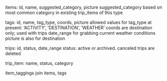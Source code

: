 items: id, name, suggested_category, picture
  suggested_category based on most common category in existing trip_items of this type

tags: id, name, tag_type, coords, picture
  allowed values for tag_type at present: ‘ACTIVITY’, ‘DESTINATION’, ‘WEATHER’
  coords are destination only; used with trips date_range for grabbing current weather conditions
  picture is also for destination

trips: id, status, date_range
  status: active or archived. canceled trips are deleted

trip_item: name, status, category

item_taggings join items, tags
